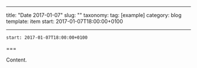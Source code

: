 
---
title: "Date 2017-01-07"
slug: ""
taxonomy:
tag: [example]
category: blog
template: item
start: 2017-01-07T18:00:00+0100

---

``start: 2017-01-07T18:00:00+0100``

===

Content.

